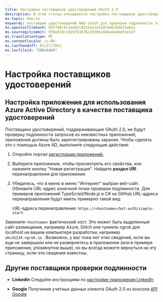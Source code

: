```yaml
---
title: Настройка поставщиков удостоверений OAuth 2.0
description: В этой статье описывается настройка поставщиков удостоверений с фокусом на Azure AD
ms.topic: how-to
keywords: поставщик удостоверений AAD oauth для проверки подлинности teams
ms.openlocfilehash: b5ffd6c4c1edd2c4315ea1e31474a626de53aba1
ms.sourcegitcommit: 976e870cc925f61b76c3830ec04ba6e4bdfde32f
ms.translationtype: MT
ms.contentlocale: ru-RU
ms.lasthandoff: 01/27/2021
ms.locfileid: "50014469"
---
```

# <a name="configure-identity-providers"></a>Настройка поставщиков удостоверений

## <a name="configuring-an-application-to-use-azure-active-directory-as-an-identity-provider"></a>Настройка приложения для использования Azure Active Directory в качестве поставщика удостоверений

Поставщики удостоверений, поддерживающие OAuth 2.0, не будут проверку подлинности запросов из неизвестных приложений; приложения должны быть зарегистрированы заранее. Чтобы сделать это с помощью Azure AD, выполните следующие действия:

1. Откройте портал [регистрации приложений.](https://ms.portal.azure.com/#blade/Microsoft_AAD_RegisteredApps/ApplicationsListBlade)

2. Выберите приложение, чтобы просмотреть его свойства, или нажмите кнопку "Новая регистрация". Найдите **раздел URI** перенаправления для приложения.

3. Убедитесь, что в  меню в меню "Интернет" выбран веб-сайт. Обновите URL-адрес конечной точки проверки подлинности. Для примеров приложений TypeScript/Node.js и C# на GitHub URL-адреса перенаправления будут иметь примерно такой вид:

    URL-адреса перенаправления: `https://<hostname>/bot-auth/simple-start`

Замените `<hostname>` фактический хост. Это может быть выделенный сайт размещения, например Azure, Glitch или туннель ngrok для localhost на вашем компьютере разработки, например `abcd1234.ngrok.io` . Возможно, у вас пока нет этих сведений, если вы еще не завершили или не развернетесь в приложении (или в примере приложения, упомянутом выше), но вы всегда можете вернуться на эту страницу, если эти сведения известны.

## <a name="other-authentication-providers"></a>Другие поставщики проверки подлинности

* **LinkedIn** Следуйте инструкциям по [настройке приложения LinkedIn](https://developer.linkedin.com/docs/oauth2)

* **Google** Получение учетных данных клиента OAuth 2.0 из консоли [API Google](https://console.developers.google.com/)

